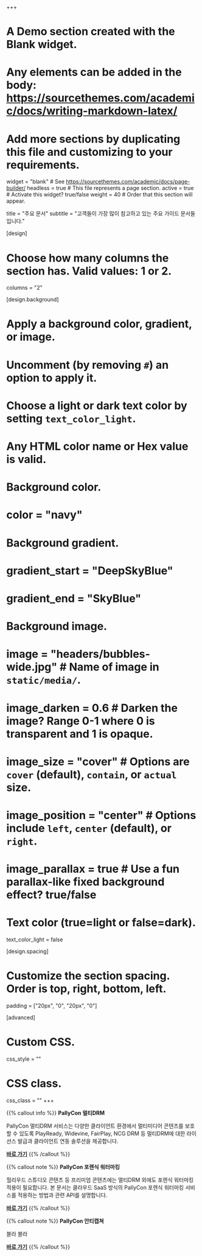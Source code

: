 +++
# A Demo section created with the Blank widget.
# Any elements can be added in the body: https://sourcethemes.com/academic/docs/writing-markdown-latex/
# Add more sections by duplicating this file and customizing to your requirements.

widget = "blank"  # See https://sourcethemes.com/academic/docs/page-builder/
headless = true  # This file represents a page section.
active = true  # Activate this widget? true/false
weight = 40  # Order that this section will appear.

title = "주요 문서"
subtitle = "고객들이 가장 많이 참고하고 있는 주요 가이드 문서들입니다."

[design]
  # Choose how many columns the section has. Valid values: 1 or 2.
  columns = "2"

[design.background]
  # Apply a background color, gradient, or image.
  #   Uncomment (by removing `#`) an option to apply it.
  #   Choose a light or dark text color by setting `text_color_light`.
  #   Any HTML color name or Hex value is valid.

  # Background color.
  # color = "navy"
  
  # Background gradient.
  # gradient_start = "DeepSkyBlue"
  # gradient_end = "SkyBlue"
  
  # Background image.
#  image = "headers/bubbles-wide.jpg"  # Name of image in `static/media/`.
#  image_darken = 0.6  # Darken the image? Range 0-1 where 0 is transparent and 1 is opaque.
#  image_size = "cover"  #  Options are `cover` (default), `contain`, or `actual` size.
#  image_position = "center"  # Options include `left`, `center` (default), or `right`.
#  image_parallax = true  # Use a fun parallax-like fixed background effect? true/false

  # Text color (true=light or false=dark).
  text_color_light = false

[design.spacing]
  # Customize the section spacing. Order is top, right, bottom, left.
  padding = ["20px", "0", "20px", "0"]

[advanced]
 # Custom CSS. 
 css_style = ""
 
 # CSS class.
 css_class = ""
+++

{{% callout info %}}
**PallyCon 멀티DRM**

PallyCon 멀티DRM 서비스는 다양한 클라이언트 환경에서 멀티미디어 콘텐츠를 보호할 수 있도록 PlayReady, Widevine, FairPlay, NCG DRM 등 멀티DRM에 대한 라이선스 발급과 클라이언트 연동 솔루션을 제공합니다.

[**바로 가기**](/ko/multidrm/)
{{% /callout %}}

{{% callout note %}}
**PallyCon 포렌식 워터마킹**

헐리우드 스튜디오 콘텐츠 등 프리미엄 콘텐츠에는 멀티DRM 외에도 포렌식 워터마킹 적용이 필요합니다. 본 문서는 클라우드 SaaS 방식의 PallyCon 포렌식 워터마킹 서비스를 적용하는 방법과 관련 API를 설명합니다.

[**바로 가기**](/ko/watermarking/)
{{% /callout %}}

{{% callout note %}}
**PallyCon 안티캡쳐**

블라 블라

[**바로 가기**](/ko/anticapture/)
{{% /callout %}}
